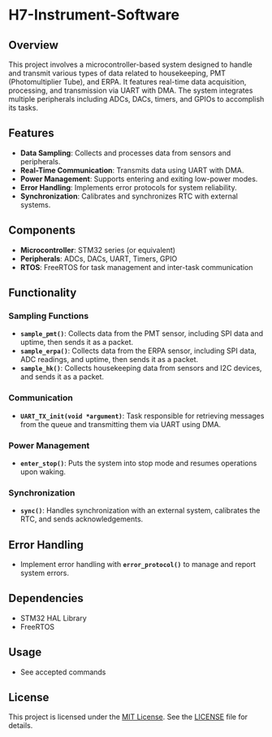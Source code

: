 # H7-Instrument-Software

## Overview

This project involves a microcontroller-based system designed to handle and transmit various types of data related to housekeeping, PMT (Photomultiplier Tube), and ERPA. It features real-time data acquisition, processing, and transmission via UART with DMA. The system integrates multiple peripherals including ADCs, DACs, timers, and GPIOs to accomplish its tasks.

## Features

- **Data Sampling**: Collects and processes data from sensors and peripherals.
- **Real-Time Communication**: Transmits data using UART with DMA.
- **Power Management**: Supports entering and exiting low-power modes.
- **Error Handling**: Implements error protocols for system reliability.
- **Synchronization**: Calibrates and synchronizes RTC with external systems.

## Components

- **Microcontroller**: STM32 series (or equivalent)
- **Peripherals**: ADCs, DACs, UART, Timers, GPIO
- **RTOS**: FreeRTOS for task management and inter-task communication

## Functionality

### Sampling Functions

- **`sample_pmt()`**: Collects data from the PMT sensor, including SPI data and uptime, then sends it as a packet.
- **`sample_erpa()`**: Collects data from the ERPA sensor, including SPI data, ADC readings, and uptime, then sends it as a packet.
- **`sample_hk()`**: Collects housekeeping data from sensors and I2C devices, and sends it as a packet.

### Communication

- **`UART_TX_init(void *argument)`**: Task responsible for retrieving messages from the queue and transmitting them via UART using DMA.

### Power Management

- **`enter_stop()`**: Puts the system into stop mode and resumes operations upon waking.

### Synchronization

- **`sync()`**: Handles synchronization with an external system, calibrates the RTC, and sends acknowledgements.

## Error Handling

- Implement error handling with **`error_protocol()`** to manage and report system errors.

## Dependencies

- STM32 HAL Library
- FreeRTOS

## Usage
- See accepted commands

## License

This project is licensed under the [MIT License](LICENSE). See the [LICENSE](LICENSE) file for details.

